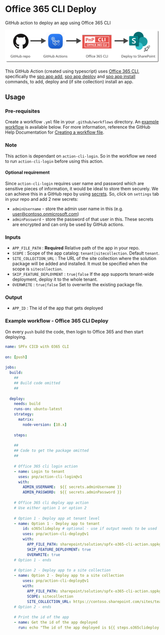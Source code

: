 # Office 365 CLI Deploy
GitHub action to deploy an app using Office 365 CLI

![Office 365 CLI Deploy App](./images/cli-deploy.png)

This GitHub Action (created using typescript) uses [Office 365 CLI](https://pnp.github.io/office365-cli/), specifically the [spo app add](https://pnp.github.io/office365-cli/cmd/spo/app/app-add/), [spo app deploy](https://pnp.github.io/office365-cli/cmd/spo/app/app-deploy/) and [spo app install](https://pnp.github.io/office365-cli/cmd/spo/app/app-install/) commands, to add, deploy and (if site collection) install an app.

## Usage
### Pre-requisites
Create a workflow `.yml` file in your `.github/workflows` directory. An [example workflow](#example-workflow---office-365-cli-deploy) is available below. For more information, reference the GitHub Help Documentation for [Creating a workflow file](https://help.github.com/en/articles/configuring-a-workflow#creating-a-workflow-file).

### Note
This action is dependant on `action-cli-login`. So in the workflow we need to run  `action-cli-login` before using this action.

#### Optional requirement
Since `action-cli-login` requires user name and password which are sensitive pieces of information, it would be ideal to store them securely. We can achieve this in a GitHub repo by using [secrets](https://help.github.com/en/actions/automating-your-workflow-with-github-actions/creating-and-using-encrypted-secrets). So, click on `settings` tab in your repo and add 2 new secrets:
- `adminUsername` - store the admin user name in this (e.g. user@contoso.onmicrosoft.com)
- `adminPassword` - store the password of that user in this.
These secrets are encrypted and can only be used by GitHub actions.

### Inputs
- `APP_FILE_PATH` : **Required** Relative path of the app in your repo.
- `SCOPE` : Scope of the app catalog: `tenant|sitecollection`. Default `tenant`.
- `SITE_COLLECTION_URL` : The URL of the site collection where the solution package will be added and installed. It must be specified when the scope is `sitecollection`.
- `SKIP_FEATURE_DEPLOYMENT` : `true|false` If the app supports tenant-wide deployment, deploy it to the whole tenant.
- `OVERWRITE` : `true|false` Set to overwrite the existing package file.

### Output
- `APP_ID` : The id of the app that gets deployed

### Example workflow - Office 365 CLI Deploy
On every `push` build the code, then login to Office 365 and then start deploying.

```yaml
name: SPFx CICD with O365 CLI

on: [push]

jobs:
  build:
    ##
    ## Build code omitted
    ##
        
  deploy:
    needs: build
    runs-on: ubuntu-latest
    strategy:
      matrix:
        node-version: [10.x]
    
    steps:
    
    ##
    ## Code to get the package omitted
    ##

    # Office 365 cli login action
    - name: Login to tenant
      uses: pnp/action-cli-login@v1
      with:
        ADMIN_USERNAME:  ${{ secrets.adminUsername }}
        ADMIN_PASSWORD:  ${{ secrets.adminPassword }}
    
    # Office 365 cli deploy app action
    # Use either option 1 or option 2
    
    # Option 1 - Deploy app at tenant level
    - name: Option 1 - Deploy app to tenant
        id: o365clideploy # optional - use if output needs to be used
        uses: pnp/action-cli-deploy@v1
        with:
          APP_FILE_PATH: sharepoint/solution/spfx-o365-cli-action.sppkg
          SKIP_FEATURE_DEPLOYMENT: true
          OVERWRITE: true
    # Option 1 - ends
     
    # Option 2 - Deploy app to a site collection
    - name: Option 2 - Deploy app to a site collection
        uses: pnp/action-cli-deploy@v1
        with:
          APP_FILE_PATH: sharepoint/solution/spfx-o365-cli-action.sppkg
          SCOPE: sitecollection
          SITE_COLLECTION_URL: https://contoso.sharepoint.com/sites/teamsite
    # Option 2 - ends

    # Print the id of the app
    - name: Get the id of the app deployed
      run: echo "The id of the app deployed is ${{ steps.o365clideploy.outputs.APP_ID }}"
```